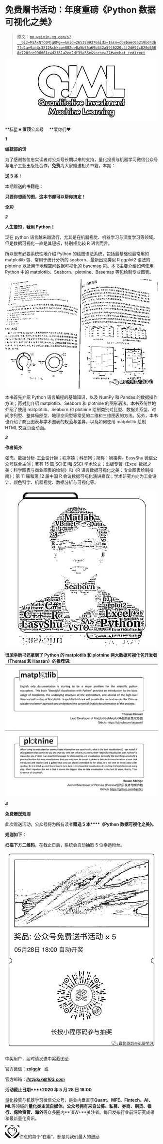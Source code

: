 # 免费赠书活动：年度重磅《Python 数据可视化之美》

> 原文：[`mp.weixin.qq.com/s?__biz=MzAxNTc0Mjg0Mg==&mid=2653299376&idx=1&sn=cb8baec65219bd43b7fd1ae9aa3c3812&chksm=802de0a5b75a69b332a5946220c4f2d692c020d6588c720fce998d61e4d2f51a2ee2df39a36e&scene=27#wechat_redirect`](http://mp.weixin.qq.com/s?__biz=MzAxNTc0Mjg0Mg==&mid=2653299376&idx=1&sn=cb8baec65219bd43b7fd1ae9aa3c3812&chksm=802de0a5b75a69b332a5946220c4f2d692c020d6588c720fce998d61e4d2f51a2ee2df39a36e&scene=27#wechat_redirect)

![](img/52530653e2ddbe651074f55a77bb8d3c.png)

**标星★****置顶****公众号     **爱你们♥   

***1***

**编辑部的话**

为了感谢各位忠实读者对公众号长期以来的支持，量化投资与机器学习微信公众号与电子工业出版社合作，**免费**为大家赠送相关书籍。本期：

**送 5 本**！

本期赠送的书籍是：

**只要你想画的图，这本书都可以帮你搞定！**

**全彩**

***2***

**人生苦短，我用 Python！**

现在 python 语言越来越流行，尤其是在机器视觉、机器学习与深度学习等领域。但是数据可视化一直是其短板，特别相比较 R 语言而言。 

所以很有必要系统性地介绍 Python 的绘图语法系统，包括最基础也最常用的 matplotlib 包、常用于统计分析的 seaborn、最新出现类似 R ggplot2 语法的 plotnine 以及用于地理空间数据可视化的 basemap 包。本书主要介绍如何使用 Python 中的 matplotlib、Seaborn、plotnine、Basemap 等包绘制专业图表。

![](img/c6084316d1d69f3ed333c0ed32d44b0e.png)

本书首先介绍 Python 语言编程的基础知识，以及 NumPy 和 Pandas 的数据操作方法；再对比介绍 matplotlib、Seaborn 和 plotnine 的图形语法。本书系统性地介绍了使用 matplotlib、Seaborn 和 plotnine 绘制类别对比型、数据关系型、时间序列型、整体局部型、地理空间型等常见的二维和三维图表的方法。另外，本书也介绍了商业图表与学术图表的规范与差异，以及如何使用 matplotlib 绘制 HTML 交互页面动画。

***3***

**作者简介**

张杰，数据分析-工业设计狮；程序猿；科研狗；简称：狮猿狗。EasyShu 微信公众号联合主创；著有 15 篇 SCI(E)和 SSCI 学术论文；出版专著《Excel 数据之美：科学图表与商业图表的绘制》和《R 语言数据可视化之美：专业图表绘制指南》；第 11 届和第 12 届中国 R 会议数据可视化演讲嘉宾；学术研究方向为工业设计、颜色科学、机器视觉、数据分析与可视化等。

![](img/e8e5b4dd9629983dfdfb1ae4173c0409.png)

**很荣幸新书还拿到了 Python 的 matplotlib 和 plotnine 两大数据可视化包开发者（Thomas 和 Hassan）的推荐语:**![](img/fef40da927110b33aa93293a287a93a2.png)![](img/815c53fae72403a100558379391fcd51.png)

***4***

****免费赠送规则****

此次赠送活动，公众号将为所有读者**赠送 5 本****《Python 数据可视化之美》。**

**规则如下：**

**扫描下方二维码**，在截止日后，系统会自动抽取 5 位幸运粉丝。

![](img/b3ac5dfb8c58e91c593529a2e7787621.png)

中奖用户，届时请发送中奖截图至

官方微信：**zxlgglr**   或

官方邮箱：***lhtzjqxx@163.com***

**活动截止日期****2020 年 5 月 28 日 18:00**

量化投资与机器学习微信公众号，是业内垂直于**Quant、MFE、Fintech、AI、ML**等领域的**量化类主流自媒体。**公众号拥有来自**公募、私募、券商、期货、银行、保险资管、海外**等众多圈内**18W+**关注者。每日发布行业前沿研究成果和最新量化资讯。

![](img/6cba9abe9f2c434df7bd9c0d0d6e1156.png)你点的每个“在看”，都是对我们最大的鼓励